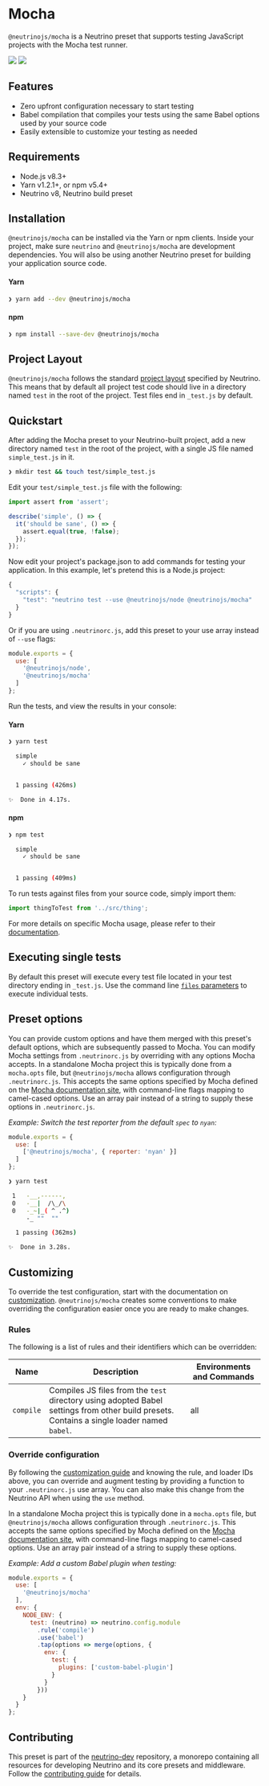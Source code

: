 # Mocha

`@neutrinojs/mocha` is a Neutrino preset that supports testing JavaScript projects with the Mocha test runner.

![](https://img.shields.io/npm/v/@neutrinojs/mocha.svg) ![](https://img.shields.io/npm/dt/@neutrinojs/mocha.svg)

## Features

* Zero upfront configuration necessary to start testing
* Babel compilation that compiles your tests using the same Babel options used by your source code
* Easily extensible to customize your testing as needed

## Requirements

* Node.js v8.3+
* Yarn v1.2.1+, or npm v5.4+
* Neutrino v8, Neutrino build preset

## Installation

`@neutrinojs/mocha` can be installed via the Yarn or npm clients. Inside your project, make sure `neutrino` and `@neutrinojs/mocha` are development dependencies. You will also be using another Neutrino preset for building your application source code.

#### Yarn

```bash
❯ yarn add --dev @neutrinojs/mocha
```

#### npm

```bash
❯ npm install --save-dev @neutrinojs/mocha
```

## Project Layout

`@neutrinojs/mocha` follows the standard [project layout](../project-layout.md) specified by Neutrino. This means that by default all project test code should live in a directory named `test` in the root of the project. Test files end in `_test.js` by default.

## Quickstart

After adding the Mocha preset to your Neutrino-built project, add a new directory named `test` in the root of the project, with a single JS file named `simple_test.js` in it.

```bash
❯ mkdir test && touch test/simple_test.js
```

Edit your `test/simple_test.js` file with the following:

```javascript
import assert from 'assert';

describe('simple', () => {
  it('should be sane', () => {
    assert.equal(true, !false);
  });
});
```

Now edit your project's package.json to add commands for testing your application. In this example, let's pretend this is a Node.js project:

```javascript
{
  "scripts": {
    "test": "neutrino test --use @neutrinojs/node @neutrinojs/mocha"
  }
}
```

Or if you are using `.neutrinorc.js`, add this preset to your use array instead of `--use` flags:

```javascript
module.exports = {
  use: [
    '@neutrinojs/node',
    '@neutrinojs/mocha'
  ]
};
```

Run the tests, and view the results in your console:

#### Yarn

```bash
❯ yarn test

  simple
    ✓ should be sane


  1 passing (426ms)

✨  Done in 4.17s.
```

#### npm

```bash
❯ npm test

  simple
    ✓ should be sane


  1 passing (409ms)
```

To run tests against files from your source code, simply import them:

```javascript
import thingToTest from '../src/thing';
```

For more details on specific Mocha usage, please refer to their [documentation](http://mochajs.org/).

## Executing single tests

By default this preset will execute every test file located in your test directory ending in `_test.js`. Use the command line [`files` parameters](../cli.md#neutrino-test) to execute individual tests.

## Preset options

You can provide custom options and have them merged with this preset's default options, which are subsequently passed to Mocha. You can modify Mocha settings from `.neutrinorc.js` by overriding with any options Mocha accepts. In a standalone Mocha project this is typically done from a `mocha.opts` file, but `@neutrinojs/mocha` allows configuration through `.neutrinorc.js`. This accepts the same options specified by Mocha defined on the [Mocha documentation site](https://mochajs.org/#usage), with command-line flags mapping to camel-cased options. Use an array pair instead of a string to supply these options in `.neutrinorc.js`.

_Example: Switch the test reporter from the default _`spec`_ to _`nyan`_:_

```javascript
module.exports = {
  use: [
    ['@neutrinojs/mocha', { reporter: 'nyan' }]
  ]
};
```

```bash
❯ yarn test

 1   -__,------,
 0   -__|  /\_/\
 0   -_~|_( ^ .^)
     -_ ""  ""

  1 passing (362ms)

✨  Done in 3.28s.
```

## Customizing

To override the test configuration, start with the documentation on [customization](../customization.md). `@neutrinojs/mocha` creates some conventions to make overriding the configuration easier once you are ready to make changes.

### Rules

The following is a list of rules and their identifiers which can be overridden:

| Name | Description | Environments and Commands |
| --- | --- | --- |
| `compile` | Compiles JS files from the `test` directory using adopted Babel settings from other build presets. Contains a single loader named `babel`. | all |

### Override configuration

By following the [customization guide](../customization.md) and knowing the rule, and loader IDs above, you can override and augment testing by providing a function to your `.neutrinorc.js` use array. You can also make this change from the Neutrino API when using the `use` method.

In a standalone Mocha project this is typically done in a `mocha.opts` file, but `@neutrinojs/mocha` allows configuration through `.neutrinorc.js`. This accepts the same options specified by Mocha defined on the [Mocha documentation site](https://mochajs.org/#usage), with command-line flags mapping to camel-cased options. Use an array pair instead of a string to supply these options.

_Example: Add a custom Babel plugin when testing:_

```javascript
module.exports = {
  use: [
    '@neutrinojs/mocha'
  ],
  env: {
    NODE_ENV: {
      test: (neutrino) => neutrino.config.module
        .rule('compile')
        .use('babel')
        .tap(options => merge(options, {
          env: {
            test: {
              plugins: ['custom-babel-plugin']
            }
          }
        }))
    }
  }
};
```

## Contributing

This preset is part of the [neutrino-dev](https://github.com/mozilla-neutrino/neutrino-dev) repository, a monorepo containing all resources for developing Neutrino and its core presets and middleware. Follow the [contributing guide](https://neutrino.js.org/contributing) for details.

